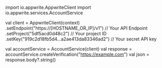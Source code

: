 import io.appwrite.AppwriteClient
import io.appwrite.services.AccountService

val client = AppwriteClient(context)
  .setEndpoint("https://[HOSTNAME_OR_IP]/v1") // Your API Endpoint
  .setProject("5df5acd0d48c2") // Your project ID
  .setKey("919c2d18fb5d4...a2ae413da83346ad2") // Your secret API key

val accountService = AccountService(client)
val response = accountService.createVerification("https://example.com")
val json = response.body?.string()